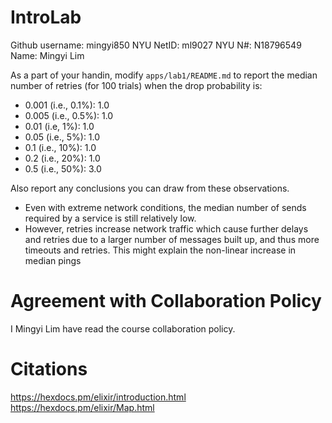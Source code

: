 # IntroLab

Github username: mingyi850
NYU NetID: ml9027
NYU N#: N18796549
Name: Mingyi Lim


As a part of your handin, modify `apps/lab1/README.md` to report the
median number of retries (for 100 trials) when the drop probability is:

* 0.001 (i.e., 0.1%): 1.0
* 0.005 (i.e., 0.5%): 1.0
* 0.01 (i.e, 1%): 1.0
* 0.05 (i.e., 5%): 1.0
* 0.1 (i.e., 10%): 1.0
* 0.2 (i.e., 20%): 1.0
* 0.5 (i.e., 50%): 3.0

Also report any conclusions you can draw from these observations.
*  Even with extreme network conditions, the median number of sends required by a service is still relatively low. 
*  However, retries increase network traffic which cause further delays and retries due to a larger number of messages built up, and thus more timeouts and retries. This might explain the non-linear increase in median pings

# Agreement with Collaboration Policy
I Mingyi Lim have read the course collaboration policy.

# Citations
https://hexdocs.pm/elixir/introduction.html
https://hexdocs.pm/elixir/Map.html